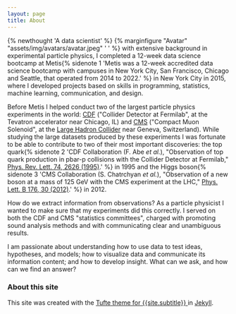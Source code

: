 ```yaml
---
layout: page
title: About
---
```


{% newthought 'A data scientist' %} {% marginfigure "Avatar" "assets/img/avatars/avatar.jpeg" ' ' %} with extensive background in experimental particle physics, I completed a 12-week data science bootcamp at Metis{% sidenote 1 'Metis was a 12-week accredited data science bootcamp with campuses in New York City, San Francisco, Chicago and Seattle, that operated from 2014 to 2022.' %} in New York City in 2015, where I developed projects based on skills in programming, statistics, machine learning, communication, and design.

Before Metis I helped conduct two of the largest particle physics experiments in the world: [CDF](https://en.wikipedia.org/wiki/Collider_Detector_at_Fermilab) ("Collider Detector at Fermilab", at the Tevatron accelerator near Chicago, IL) and [CMS](https://home.cern/science/experiments/cms) ("Compact Muon Solenoid", at the [Large Hadron Collider](https://home.cern/science/accelerators/large-hadron-collider) near Geneva, Switzerland). While studying the large datasets produced by these experiments I was fortunate to be able to contribute to two of their most important discoveries: the top quark{% sidenote 2 'CDF Collaboration (F. Abe *et al.*), "Observation of top quark production in pbar-p collisions with the Collider Detector at Fermilab," [Phys. Rev. Lett. 74, 2626 (1995)](https://dx.doi.org/10.1103/PhysRevLett.74.2626).' %} in 1995 and the Higgs boson{% sidenote 3 'CMS Collaboration (S. Chatrchyan *et al.*), "Observation of a new boson at a mass of 125 GeV with the CMS experiment at the LHC," [Phys. Lett. B 176, 30 (2012)](https://dx.doi.org/10.1016/j.physletb.2012.08.021).' %} in 2012.

How do we extract information from observations?  As a particle physicist I wanted to make sure that my experiments did this correctly. I served on both the CDF and CMS "statistics committees", charged with promoting sound analysis methods and with communicating clear and unambiguous results.

I am passionate about understanding how to use data to test ideas, hypotheses, and models; how to visualize data and communicate its information content; and how to develop insight.  What can we ask, and how can we find an answer?

### About this site
This site was created with the <a href="//github.com/clayh53/tufte-jekyll">Tufte theme for {{site.subtitle}} </a> in <a href="//jekyllrb.com">Jekyll</a>.
